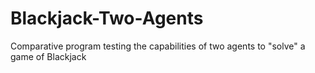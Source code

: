 # Blackjack-Two-Agents
Comparative program testing the capabilities of two agents to "solve" a game of Blackjack
